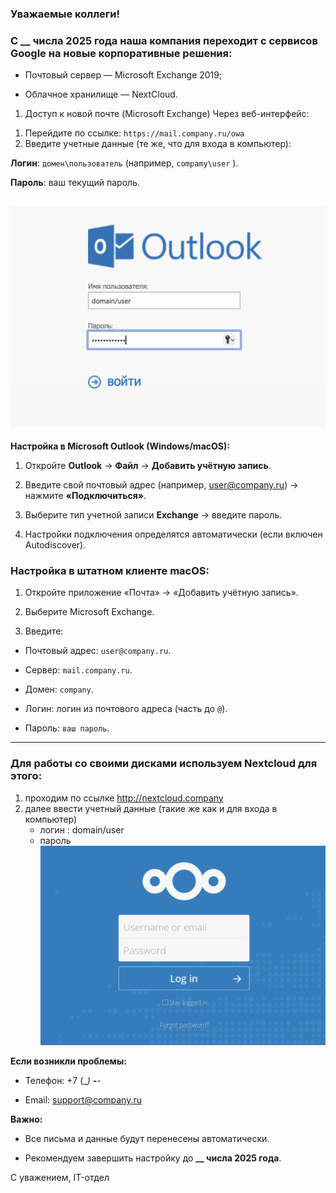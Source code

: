 
### Уважаемые коллеги!

### С __ числа 2025 года наша компания переходит с сервисов Google на новые корпоративные решения:

- Почтовый сервер — Microsoft Exchange 2019;

- Облачное хранилище — NextCloud.

1. Доступ к новой почте (Microsoft Exchange)
Через веб-интерфейс:
 1) Перейдите по ссылке: ``` https://mail.company.ru/owa ```
 2) Введите учетные данные (те же, что для входа в компьютер):

**Логин**: ``` домен\пользователь ``` (например, ``` compamy\user ``` ).

**Пароль**: ваш текущий пароль.


![Outlook](https://github.com/VasilenkoAndrey/test_mts_work/blob/main/Outlook.png?raw=true)
---  
**Настройка в Microsoft Outlook (Windows/macOS):**
1) Откройте **Outlook** → **Файл** → **Добавить учётную запись**.

2) Введите свой почтовый адрес (например, user@company.ru) → нажмите **«Подключиться»**.

3) Выберите тип учетной записи **Exchange** → введите пароль.

4) Настройки подключения определятся автоматически (если включен Autodiscover).


### Настройка в штатном клиенте macOS:
1) Откройте приложение «Почта» → «Добавить учётную запись».

2) Выберите Microsoft Exchange.

3) Введите:

- Почтовый адрес: ```user@company.ru```.

- Сервер: ```mail.company.ru```.

- Домен: ```company```.

- Логин: логин из почтового адреса (часть до ```@```).

- Пароль: ```ваш пароль```.


___

### Для работы со своими дисками используем Nextcloud для этого:
1) проходим по ссылке  http://nextcloud.company
2) далее ввести учетный данные (такие же как и для входа в компьютер)
   - логин : domain/user
   - пароль
![nextcloud](https://github.com/VasilenkoAndrey/test_mts_work/blob/main/nextcloud.png?raw=true)

**Если возникли проблемы:**
 - Телефон: +7 (__) ___-__-__

- Email: support@company.ru

**Важно:**

- Все письма и данные будут перенесены автоматически.

- Рекомендуем завершить настройку до **__ числа 2025 года**.

С уважением,
IT-отдел
